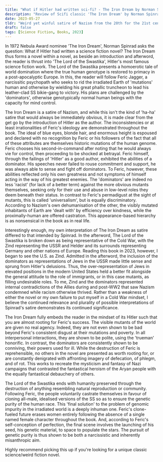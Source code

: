 ```yaml
---
title: "What if Hitler had written sci-fi? - The Iron Dream by Norman Spinrad"
description: "Review of Scifi classic 'The Iron Dream' by Norman Spinrad, which asks us what an alternate-history Hitler would have written."
date: 2023-05-27
tldr: "Weird yet winful satire of Nazism from the 20th for the 21st century."
draft: false
tags: [Science Fiction, Books, 2023]
---
```

In 1972 Nebula Award nominee 'The Iron Dream', Norman Spinrad asks the question: What if Hitler had written a science fiction novel? The Iron Dream thus forms a novel within a novel, as beside an introduction and afterword, the reader is thrust into 'The Lord of the Swastika', Hitler's most famous science fiction work. The Lord of the Swastika presents a homoerotic tale of world domination where the true human genotype is restored to primacy in a post-apocalyptic Europe. In this, the reader will follow Feric Jagger, a narcissitic psychopath who seeks to rid the irradiated Earth of 'mutations' human and otherwise by wielding his great phallic truncheon to lead his leather-clad SS bikie-gang to victory. His plans are challenged by the 'dominators', otherwise genotypically normal human beings with the capacity for mind control.

The Iron Dream is a satire of Nazism, and while this isn't the kind of 'ha-ha' satire that would always be immediately obvious, it is made clear from the get go by the introduction of Hitler as the author. The inconsistencies or at least irrationalities of Feric's ideology are demonstrated throughout the book. The ideal of blue eyes, blonde hair, and enormous height is espoused and declared with no recognition by Feric or his followers of the fact that all of these attributes are themselves historic mutations of the human genome. Feric chooses his second-in-command after noting that he would always vie for control, then proceeding to be shocked at betrayal. Feric himself, through the failings of 'Hitler' as a good author, exhibited the abilities of a dominator. His speeches never failed to rouse commitment and support, he was always able to sense and fight off dominators. To Feric, however, these abilities reflected only his own greatness and not symptoms of himself acting in the way of his greatest enemies. The 'dominators' are indeed no less 'racist' (for lack of a better term) against the more obvious mutants themselves, seeking only for their use and abuse in low-level roles they deem beneath their status. In contrast to Feric's permadigust at the sight of mutants, this is called 'universalism', but is equally discriminatory. According to Nazism's own dehumanisation of the other, the visibly mutated inhabitants of Earth are 'dealt with' by efficiency over kindness, while the proximally-human are offered castration. This appearance-based hierarchy is as nonsensical in the book as in real life.

Interestingly enough, my own interpretation of The Iron Dream as satire differed to that intended by Spinrad. In the afterword, The Lord of the Swastika is broken down as being representative of the Cold War, with the Zind representing the USSR and Helder and its surrounds representing Germany and other nations of Europe. Reading this book in 2023, however, I began to see the U.S. as Zind. Admitted in the afterword, the inclusion of the dominators as representations of Jews in the USSR made little sense and sprung from Hitler's delusions. Thus, the over-representation of Jews in elevated positions in the modern United States held a better fit alongside the general attitude to the role of immigrants, or in this case mutants, as filling undesirable roles. To me, Zind and the dominators represented internal contradictions of the Allies during and post-WW2 that saw Nazism condemned while racism otherwise thrived. Rather than a weakness of either the novel or my own failure to put myself in a Cold War mindset, I believe the continued relevance and plurality of possible interpretations of Spinrad's satire demonstrates its continued significance.

The Iron Dream fully embeds the reader in the mindset of its Hitler such that you are almost rooting for Feric's success. The visible mutants of the world are given no real agency. Indeed, they are not even shown to be bad beyond Feric's consistent disgust at their mutations and poverty. In all interpersonal interactions, they are shown to be polite, using the 'trueman' honorific. In contrast, the dominators are consistently shown to be conniving, their powers used for ill. While the destruction of Feric is reprehensible, no others in the novel are presented as worth rooting for, or are constantly denigrated with affronting imagery of defecation, of phlegm, and of rot. This works to recreate the mysticism and fantasy of Nazi campaigns that contrasted the fantastical heroism of the Aryan people with the equally fantastical debauchery of others.  

The Lord of the Swastika ends with humanity preserved through the destruction of anything resembling natural reproduction or community. Following Feric, the people voluntarily castrate themselves in favour of cloning all-male, idealised versions of the SS so as to ensure the genetic purity of the human race. This 'final solution' to the problem of genomic impurity in the irradiated world is a deeply inhuman one. Feric's clone-fueled future erases women entirely following the absence of a single named female character throughout the book. And, according to Feric's self-conception of perfection, the final scene involves the launching of his seed, his genetic material, to space to populate the stars. The pursuit of genetic purity is thus shown to be both a narcissistic and inherently misanthropic aim.

Highly recommend picking this up if you're looking for a unique classic science/weird fiction novel.